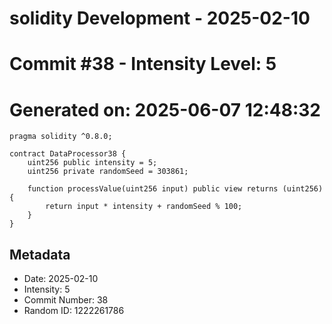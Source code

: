 ﻿# solidity Development - 2025-02-10
# Commit #38 - Intensity Level: 5
# Generated on: 2025-06-07 12:48:32
```solidity
pragma solidity ^0.8.0;

contract DataProcessor38 {
    uint256 public intensity = 5;
    uint256 private randomSeed = 303861;

    function processValue(uint256 input) public view returns (uint256) {
        return input * intensity + randomSeed % 100;
    }
}
```
## Metadata
- Date: 2025-02-10
- Intensity: 5
- Commit Number: 38
- Random ID: 1222261786
